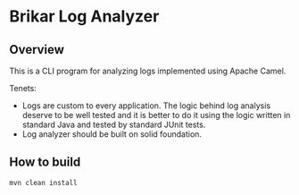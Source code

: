 Brikar Log Analyzer
===================

## Overview

This is a CLI program for analyzing logs implemented using Apache Camel.

Tenets:

* Logs are custom to every application. The logic behind log analysis deserve to be well tested and it is better to do it using the logic written in standard Java and tested by standard JUnit tests.
* Log analyzer should be built on solid foundation.

## How to build

```
mvn clean install
```

